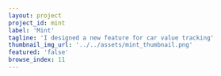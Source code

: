 ```yaml
---
layout: project
project_id: mint
label: 'Mint'
tagline: 'I designed a new feature for car value tracking'
thumbnail_img_url: '../../assets/mint_thumbnail.png'
featured: 'false'
browse_index: 11
---
```

